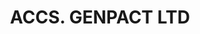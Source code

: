 ---
layout: asset
title: ACCS. GENPACT LTD                                           
isin: BMG3922B1072
---